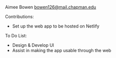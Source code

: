 Aimee Bowen
bowen126@mail.chapman.edu

Contributions:
- Set up the web app to be hosted on Netlify

To Do List: 
- Design & Develop UI
- Assist in making the app usable through the web